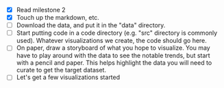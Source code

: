 - [X] Read milestone 2
- [X] Touch up the markdown, etc.
- [ ] Download the data, and put it in the "data" directory.
- [ ] Start putting code in a code directory (e.g. "src" directory is commonly used). Whatever visualizations we create, the code should go here.
- [ ] On paper, draw a storyboard of what you hope to visualize.  You may have to play around with the data to see the notable trends, but start with a pencil and paper.  This helps highlight the data you will need to curate to get the target dataset.
- [ ] Let's get a few visualizations started
